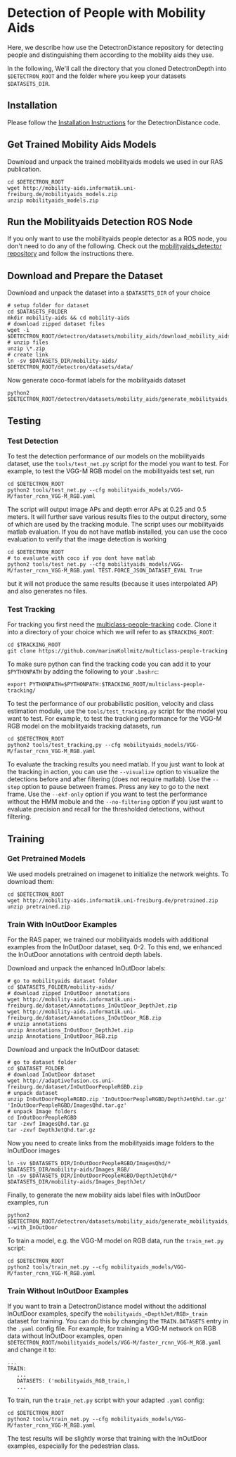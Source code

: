 # Detection of People with Mobility Aids

Here, we describe how use the DetectronDistance repository for detecting people and distinguishing them according to the mobility aids they use.

In the following, We'll call the directory that you cloned DetectronDepth into `$DETECTRON_ROOT` and the folder where you keep your datasets `$DATASETS_DIR`. 

## Installation

Please follow the [Installation Instructions](INSTALL_DETECTRONDISTANCE.md) for the DetectronDistance code.

## Get Trained Mobility Aids Models

Download and unpack the trained mobilityaids models we used in our RAS publication.

```
cd $DETECTRON_ROOT
wget http://mobility-aids.informatik.uni-freiburg.de/mobilityaids_models.zip
unzip mobilityaids_models.zip
```

## Run the Mobilityaids Detection ROS Node

If you only want to use the mobilityaids people detector as a ROS node, you don't need to do any of the following. Check out the [mobilityaids_detector repository](https://github.com/marinaKollmitz/mobilityaids_detector) and follow the instructions there.

## Download and Prepare the Dataset

Download and unpack the dataset into a `$DATASETS_DIR` of your choice
```
# setup folder for dataset
cd $DATASETS_FOLDER
mkdir mobility-aids && cd mobility-aids
# download zipped dataset files
wget -i $DETECTRON_ROOT/detectron/datasets/mobility_aids/download_mobility_aids.txt
# unzip files
unzip \*.zip
# create link
ln -sv $DATASETS_DIR/mobility-aids/ $DETECTRON_ROOT/detectron/datasets/data/
```

Now generate coco-format labels for the mobilityaids dataset
```
python2 $DETECTRON_ROOT/detectron/datasets/mobility_aids/generate_mobilityaids_coco_labels.py
```

## Testing

### Test Detection

To test the detection performance of our models on the mobilityaids dataset, use the `tools/test_net.py` script for the model you want to test. For example, to test the VGG-M RGB model on the mobilityaids test set, run 
```
cd $DETECTRON_ROOT 
python2 tools/test_net.py --cfg mobilityaids_models/VGG-M/faster_rcnn_VGG-M_RGB.yaml
```
The script will output image APs and depth error APs at 0.25 and 0.5 meters. It will further save various results files to the output directory, some of which are used by the tracking module. The script uses our mobilityaids matlab evaluation. If you do not have matlab installed, you can use the coco evaluation to verify that the image detection is working
```
cd $DETECTRON_ROOT 
# to evaluate with coco if you dont have matlab
python2 tools/test_net.py --cfg mobilityaids_models/VGG-M/faster_rcnn_VGG-M_RGB.yaml TEST.FORCE_JSON_DATASET_EVAL True
```
but it will not produce the same results (because it uses interpolated AP) and also generates no files.

### Test Tracking

For tracking you first need the [multiclass-people-tracking](https://github.com/marinaKollmitz/multiclass-people-tracking) code. Clone it into a directory of your choice which we will refer to as `$TRACKING_ROOT`:
```
cd $TRACKING_ROOT
git clone https://github.com/marinaKollmitz/multiclass-people-tracking
```
To make sure python can find the tracking code you can add it to your `$PYTHONPATH` by adding the following to your `.bashrc`:
```
export PYTHONPATH=$PYTHONPATH:$TRACKING_ROOT/multiclass-people-tracking/
```
To test the performance of our probabilistic position, velocity and class estimation module, use the `tools/test_tracking.py` script for the model you want to test. For example, to test the tracking performance for the VGG-M RGB model on the mobilityaids tracking datasets, run
```
cd $DETECTRON_ROOT 
python2 tools/test_tracking.py --cfg mobilityaids_models/VGG-M/faster_rcnn_VGG-M_RGB.yaml
```
To evaluate the tracking results you need matlab. If you just want to look at the tracking in action, you can use the `--visualize` option to visualize the detections before and after filtering (does not require matlab). Use the `--step` option to pause between frames. Press any key to go to the next frame. Use the `--ekf-only` option if you want to test the performance without the HMM mobule and the `--no-filtering` option if you just want to evaluate precision and recall for the thresholded detections, without filtering.

## Training

### Get Pretrained Models
We used models pretrained on imagenet to initialize the network weights. To download them:
```
cd $DETECTRON_ROOT 
wget http://mobility-aids.informatik.uni-freiburg.de/pretrained.zip
unzip pretrained.zip
```

### Train With InOutDoor Examples
For the RAS paper, we trained our mobilityaids models with additional examples from the InOutDoor dataset, seq. 0-2. To this end, we enhanced the InOutDoor annotations with centroid depth labels. 

Download and unpack the enhanced InOutDoor labels:
```
# go to mobilityaids dataset folder
cd $DATASETS_FOLDER/mobility-aids/ 
# download zipped InOutDoor annotations
wget http://mobility-aids.informatik.uni-freiburg.de/dataset/Annotations_InOutDoor_DepthJet.zip
wget http://mobility-aids.informatik.uni-freiburg.de/dataset/Annotations_InOutDoor_RGB.zip
# unzip annotations
unzip Annotations_InOutDoor_DepthJet.zip 
unzip Annotations_InOutDoor_RGB.zip
```
Download and unpack the InOutDoor dataset:
```
# go to dataset folder
cd $DATASET_FOLDER
# download InOutDoor dataset
wget http://adaptivefusion.cs.uni-freiburg.de/dataset/InOutDoorPeopleRGBD.zip
# unpack dataset
unzip InOutDoorPeopleRGBD.zip 'InOutDoorPeopleRGBD/DepthJetQhd.tar.gz' 'InOutDoorPeopleRGBD/ImagesQhd.tar.gz'
# unpack Image folders
cd InOutDoorPeopleRGBD
tar -zxvf ImagesQhd.tar.gz 
tar -zxvf DepthJetQhd.tar.gz 
```
Now you need to create links from the mobilityaids image folders to the InOutDoor images
```
ln -sv $DATASETS_DIR/InOutDoorPeopleRGBD/ImagesQhd/* $DATASETS_DIR/mobility-aids/Images_RGB/
ln -sv $DATASETS_DIR/InOutDoorPeopleRGBD/DepthJetQhd/* $DATASETS_DIR/mobility-aids/Images_DepthJet/
```
Finally, to generate the new mobility aids label files with InOutDoor examples, run
```
python2 $DETECTRON_ROOT/detectron/datasets/mobility_aids/generate_mobilityaids_coco_labels.py --with_InOutDoor
```
To train a model, e.g. the VGG-M model on RGB data, run the `train_net.py` script:
```
cd $DETECTRON_ROOT
python2 tools/train_net.py --cfg mobilityaids_models/VGG-M/faster_rcnn_VGG-M_RGB.yaml 
```
### Train Without InOutDoor Examples

If you want to train a DetectronDistance model without the additional InOutDoor examples, specify the `mobilityaids_<DepthJet/RGB>_train` dataset for training. You can do this by changing the `TRAIN.DATASETS` entry in the `.yaml` config file. For example, for training a VGG-M network on RGB data without InOutDoor examples, open `$DETECTRON_ROOT/mobilityaids_models/VGG-M/faster_rcnn_VGG-M_RGB.yaml` and change it to:
```
...
TRAIN:
   ...
   DATASETS: ('mobilityaids_RGB_train,)
   ...
```
To train, run the `train_net.py` script with your adapted `.yaml` config:
```
cd $DETECTRON_ROOT
python2 tools/train_net.py --cfg mobilityaids_models/VGG-M/faster_rcnn_VGG-M_RGB.yaml 
```
The test results will be slightly worse that training with the InOutDoor examples, especially for the pedestrian class.
